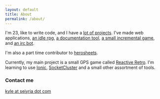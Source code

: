 ```yaml
---
layout: default
title: About
permalink: /about/
---
```


I'm 23, like to write code, and I have a [lot of projects](https://github.com/seiyria). I've made web applications, [an idle rpg](https://github.com/IdleLands), [a documentation tool](https://github.com/kellyirc/doks), [a small incremental game](https://github.com/seiyria/c), and [an irc bot](https://github.com/kellyirc/kurea).

I'm also a part time contributor to [herosheets](http://www.herosheets.com/).

Currently, my main project is a small GPS game called [Reactive Retro](https://github.com/reactive-retro). I'm learning to use [Ionic](http://ionicframework.com), [SocketCluster](http://socketcluster.io) and a small other assortment of tools.

### Contact me

[kyle at seiyria dot com](mailto:kyle@seiyria.com)
